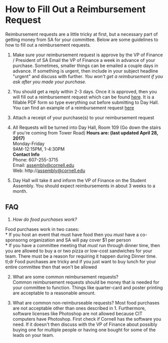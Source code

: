 # How to Fill Out a Reimbursement Request

Reimbursement requests are a little tricky at first, but a necessary part of getting money from SA for your committee. Below are some guidelines to how to fill out a reimbursement requests.

1. Make sure your reimbursement request is approve by the VP of Finance / President of SA
Email the VP of Finance a week in advance of your purchase. Sometimes, smaller things can be emailed a couple days in advance. If something is urgent, then include in your subject headline "urgent" and discuss with further. *You won't get a reimbursement if you ask after you made your purchase.*

2. You should get a reply within 2-3 days. Once it is approved, then you will fill out a reimbursement request which can be found [here](http://assembly.cornell.edu/uploads/Main/20120912_assemblies_reimbursement_request.pdf). It is a fillable PDF form so type everything out before submitting to Day Hall. You can find an example of a reimbursement request [here](example-reimbursement.pdf)

3. Attach a receipt of your purchase(s) to your reimbursement request

4. All Requests will be turned into Day Hall, Room 109 (Go down the stairs if you're coming from Tower Road)
**Hours are: (last updated April 28, 2017)**  
Monday-Friday  
9AM-12:15PM, 1-4:30PM  
**Contact Info**  
Phone: 607-255-3715  
Email: assembly@cornell.edu  
Web: http://assembly@cornell.edu


5. Day Hall will take it and inform the VP of Finance on the Student Assembly. You should expect reimbursements in about 3 weeks to a month.

## FAQ
1. *How do food purchases work?*  

Food purchases work in two cases:  
	* If you host an event that must have food then you *must* have a co-sponsorng organization and SA will pay cover $1 per person  
	* If you have a committee meeting that *must* run through dinner time, then you are allowed to buy a or two pizza or low-cost sandwiches for your team. There must be a reason for requiring it happen during Dinner time.  
tl;dr Food purchases are tricky and if you just want to buy lunch for your entire committee then that won't be allowed

2. What are some common reimbursement requests?  
Common reimbursement requests should be money that is needed for your committee to function. Things like quarter-card and poster printing are acceptable to a reasonable amount. 

3. What are common non-reimburseable requests?
Most food purchases are not acceptable other than ones described in 1. Furthermore, software licenses like Photoshop are not allowed because CIT computers have Photoshop. First check if Cornell has the software you need. If it doesn't then discuss with the VP of Finance about possibly buying one for multiple people or having one bought for some of the leads on your team.
